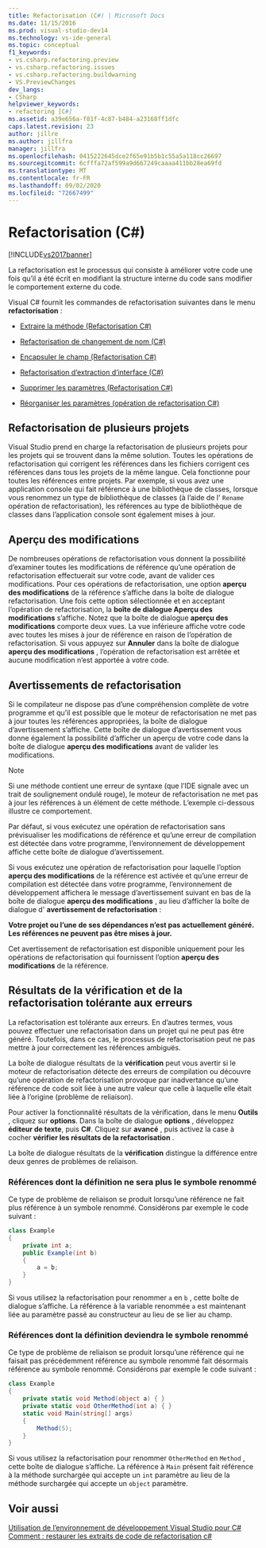 ```yaml
---
title: Refactorisation (C#) | Microsoft Docs
ms.date: 11/15/2016
ms.prod: visual-studio-dev14
ms.technology: vs-ide-general
ms.topic: conceptual
f1_keywords:
- vs.csharp.refactoring.preview
- vs.csharp.refactoring.issues
- vs.csharp.refactoring.buildwarning
- VS.PreviewChanges
dev_langs:
- CSharp
helpviewer_keywords:
- refactoring [C#]
ms.assetid: a39e656a-f81f-4c87-b484-a23168ff1dfc
caps.latest.revision: 23
author: jillre
ms.author: jillfra
manager: jillfra
ms.openlocfilehash: 0415222645dce2f65e91b5b1c55a5a118cc26697
ms.sourcegitcommit: 6cfffa72af599a9d667249caaaa411bb28ea69fd
ms.translationtype: MT
ms.contentlocale: fr-FR
ms.lasthandoff: 09/02/2020
ms.locfileid: "72667499"
---
```

# <a name="refactoring-c"></a>Refactorisation (C#)
[!INCLUDE[vs2017banner](../includes/vs2017banner.md)]

La refactorisation est le processus qui consiste à améliorer votre code une fois qu’il a été écrit en modifiant la structure interne du code sans modifier le comportement externe du code.

 Visual C# fournit les commandes de refactorisation suivantes dans le menu **refactorisation** :

- [Extraire la méthode (Refactorisation C#)](../csharp-ide/extract-method-refactoring-csharp.md)

- [Refactorisation de changement de nom (C#)](../csharp-ide/rename-refactoring-csharp.md)

- [Encapsuler le champ (Refactorisation C#)](../csharp-ide/encapsulate-field-refactoring-csharp.md)

- [Refactorisation d’extraction d’interface (C#)](../csharp-ide/extract-interface-refactoring-csharp.md)

- [Supprimer les paramètres (Refactorisation C#)](../csharp-ide/remove-parameters-refactoring-csharp.md)

- [Réorganiser les paramètres (opération de refactorisation C#)](../csharp-ide/reorder-parameters-refactoring-csharp.md)

## <a name="multi-project-refactoring"></a>Refactorisation de plusieurs projets
 Visual Studio prend en charge la refactorisation de plusieurs projets pour les projets qui se trouvent dans la même solution. Toutes les opérations de refactorisation qui corrigent les références dans les fichiers corrigent ces références dans tous les projets de la même langue. Cela fonctionne pour toutes les références entre projets. Par exemple, si vous avez une application console qui fait référence à une bibliothèque de classes, lorsque vous renommez un type de bibliothèque de classes (à l’aide de l' `Rename` opération de refactorisation), les références au type de bibliothèque de classes dans l’application console sont également mises à jour.

## <a name="changes-preview"></a>Aperçu des modifications
 De nombreuses opérations de refactorisation vous donnent la possibilité d’examiner toutes les modifications de référence qu’une opération de refactorisation effectuerait sur votre code, avant de valider ces modifications. Pour ces opérations de refactorisation, une option **aperçu des modifications** de la référence s’affiche dans la boîte de dialogue refactorisation. Une fois cette option sélectionnée et en acceptant l’opération de refactorisation, la **boîte de dialogue Aperçu des modifications** s’affiche. Notez que la boîte de dialogue **aperçu des modifications** comporte deux vues. La vue inférieure affiche votre code avec toutes les mises à jour de référence en raison de l’opération de refactorisation. Si vous appuyez sur **Annuler** dans la boîte de dialogue **aperçu des modifications** , l’opération de refactorisation est arrêtée et aucune modification n’est apportée à votre code.

## <a name="refactoring-warnings"></a>Avertissements de refactorisation
 Si le compilateur ne dispose pas d’une compréhension complète de votre programme et qu’il est possible que le moteur de refactorisation ne met pas à jour toutes les références appropriées, la boîte de dialogue d’avertissement s’affiche. Cette boîte de dialogue d’avertissement vous donne également la possibilité d’afficher un aperçu de votre code dans la boîte de dialogue **aperçu des modifications** avant de valider les modifications.

> [!NOTE]
> Si une méthode contient une erreur de syntaxe (que l’IDE signale avec un trait de soulignement ondulé rouge), le moteur de refactorisation ne met pas à jour les références à un élément de cette méthode. L’exemple ci-dessous illustre ce comportement.

 Par défaut, si vous exécutez une opération de refactorisation sans prévisualiser les modifications de référence et qu’une erreur de compilation est détectée dans votre programme, l’environnement de développement affiche cette boîte de dialogue d’avertissement.

 Si vous exécutez une opération de refactorisation pour laquelle l’option **aperçu des modifications** de la référence est activée et qu’une erreur de compilation est détectée dans votre programme, l’environnement de développement affichera le message d’avertissement suivant en bas de la boîte de dialogue **aperçu des modifications** , au lieu d’afficher la boîte de dialogue d' **avertissement de refactorisation** :

 **Votre projet ou l’une de ses dépendances n’est pas actuellement généré. Les références ne peuvent pas être mises à jour.**

 Cet avertissement de refactorisation est disponible uniquement pour les opérations de refactorisation qui fournissent l’option **aperçu des modifications** de la référence.

## <a name="error-tolerant-refactoring-and-verification-results"></a>Résultats de la vérification et de la refactorisation tolérante aux erreurs
 La refactorisation est tolérante aux erreurs. En d’autres termes, vous pouvez effectuer une refactorisation dans un projet qui ne peut pas être généré. Toutefois, dans ce cas, le processus de refactorisation peut ne pas mettre à jour correctement les références ambiguës.

 La boîte de dialogue résultats de la **vérification** peut vous avertir si le moteur de refactorisation détecte des erreurs de compilation ou découvre qu’une opération de refactorisation provoque par inadvertance qu’une référence de code soit liée à une autre valeur que celle à laquelle elle était liée à l’origine (problème de reliaison).

 Pour activer la fonctionnalité résultats de la vérification, dans le menu **Outils** , cliquez sur **options**. Dans la boîte de dialogue **options** , développez **éditeur de texte**, puis **C#**. Cliquez sur **avancé** , puis activez la case à cocher **vérifier les résultats de la refactorisation** .

 La boîte de dialogue résultats de la **vérification** distingue la différence entre deux genres de problèmes de reliaison.

### <a name="references-whose-definition-will-no-longer-be-the-renamed-symbol"></a>Références dont la définition ne sera plus le symbole renommé
 Ce type de problème de reliaison se produit lorsqu’une référence ne fait plus référence à un symbole renommé. Considérons par exemple le code suivant :

```csharp
class Example
{
    private int a;
    public Example(int b)
    {
        a = b;
    }
}
```

 Si vous utilisez la refactorisation pour renommer `a` en `b` , cette boîte de dialogue s’affiche. La référence à la variable renommée `a` est maintenant liée au paramètre passé au constructeur au lieu de se lier au champ.

### <a name="references-whose-definition-will-now-become-the-renamed-symbol"></a>Références dont la définition deviendra le symbole renommé
 Ce type de problème de reliaison se produit lorsqu’une référence qui ne faisait pas précédemment référence au symbole renommé fait désormais référence au symbole renommé. Considérons par exemple le code suivant :

```csharp
class Example
{
    private static void Method(object a) { }
    private static void OtherMethod(int a) { }
    static void Main(string[] args)
    {
        Method(5);
    }
}
```

 Si vous utilisez la refactorisation pour renommer `OtherMethod` en `Method` , cette boîte de dialogue s’affiche. La référence à `Main` présent fait référence à la méthode surchargée qui accepte un `int` paramètre au lieu de la méthode surchargée qui accepte un `object` paramètre.

## <a name="see-also"></a>Voir aussi
 [Utilisation de l’environnement de développement Visual Studio pour C#](../csharp-ide/using-the-visual-studio-development-environment-for-csharp.md) [Comment : restaurer les extraits de code de refactorisation c#](../ide/how-to-restore-csharp-refactoring-snippets.md)